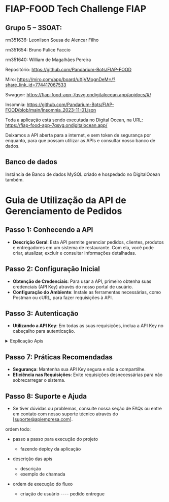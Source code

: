 # FIAP-FOOD Tech Challenge FIAP


## Grupo 5 – 3SOAT:
rm351636: Leonilson Sousa de Alencar Filho

rm351654: Bruno Pulice Faccio

rm351640: William de Magalhães Pereira




Repositório: https://github.com/Pandarium-Bots/FIAP-FOOD

Miro: https://miro.com/app/board/uXjVMognDeM=/?share_link_id=774417067533

Swagger: https://fiap-food-app-7qsvg.ondigitalocean.app/apidocs/#/

Insomnia: https://github.com/Pandarium-Bots/FIAP-FOOD/blob/main/Insomnia_2023-11-01.json



Toda a aplicação está sendo executada no Digital Ocean, na URL:
 https://fiap-food-app-7qsvg.ondigitalocean.app/  


Deixamos a API aberta para a internet, e sem token de segurança por enquanto, para que possam utilizar as APIs e consultar nosso banco de dados.


## Banco de dados

Instância de Banco de dados MySQL criado e hospedado no DigitalOcean também.




# Guia de Utilização da API de Gerenciamento de Pedidos

## **Passo 1: Conhecendo a API**
- **Descrição Geral**: Esta API permite gerenciar pedidos, clientes, produtos e entregadores em um sistema de restaurante. Com ela, você pode criar, atualizar, excluir e consultar informações detalhadas.

## **Passo 2: Configuração Inicial**
- **Obtenção de Credenciais**: Para usar a API, primeiro obtenha suas credenciais (API Key) através do nosso portal de usuário.
- **Configuração do Ambiente**: Instale as ferramentas necessárias, como Postman ou cURL, para fazer requisições à API.

## **Passo 3: Autenticação**
- **Utilizando a API Key**: Em todas as suas requisições, inclua a API Key no cabeçalho para autenticação.


<details><summary>Explicação Apis</summary>

## **Passo 4: Gerenciando Restaurantes **
1. **Registrar um Entregador (`create_restaurante.yaml`)**:
   - Endpoint: `/create_restaurante`, Método: POST.
   - Inclua as informações do entregador.
2. **Consultar Restaurantes (`get_restaurantes.yaml`)**:
   - Endpoint: `/get_restaurantes`, Método: GET.
   - Use este endpoint para obter uma lista de restaurantes.

## **Passo 5: Gerenciando Produtos**
1. **Adicionar um Novo Cliente (`create_produto.yaml`)**:
   - Endpoint: `/create_produto`, Método: POST.
   - Forneça informações do produto no corpo da requisição.
2. **Atualizar Informações de um Produto (`update_produto.yaml`)**:
   - Endpoint: `/update_produto`, Método: PUT.
   - Passe o ID do produto e os novos detalhes no corpo da requisição.


## **Passo 6: Gerenciando Entregadores **
1. **Registrar um Entregador (`create_entregador.yaml`)**:
   - Endpoint: `/create_entregador`, Método: POST.
   - Inclua as informações do entregador.
2. **Consultar Entregador (`get_entregador.yaml`)**:
   - Endpoint: `/get_entregador`, Método: GET.
   - Use este endpoint para obter uma lista de Entregador.


## **Passo 7: Gerenciando Clientes **
1. **Adicionar um Novo Cliente (`create_cliente.yaml`)**:
   - Endpoint: `/create_cliente`, Método: POST.
   - Forneça informações do cliente no corpo da requisição.
2. **Atualizar Informações de um Cliente (`update_cliente.yaml`)**:
   - Endpoint: `/update_cliente`, Método: PUT.
   - Passe o ID do cliente e os novos detalhes no corpo da requisição.


## **Passo 7: Gerenciando EnderecoClientes **
1. **Adicionar um Novo EnderecoClientes (`create_EnderecoClientes.yaml`)**:
   - Endpoint: `/create_EnderecoClientes`, Método: POST.
   - Forneça informações do EnderecoClientes no corpo da requisição.
2. **Atualizar Informações de um EnderecoClientes (`update_EnderecoClientes.yaml`)**:
   - Endpoint: `/update_EnderecoClientes`, Método: PUT.
   - Passe o ID do EnderecoClientes e os novos detalhes no corpo da requisição.


## **Passo 8: Gerenciando Pedidos **
1. **Criar um Novo Pedido (`create_pedido.yaml`)**:
   - Use o endpoint `/create_pedido` com o método POST.
   - Inclua detalhes do pedido no corpo da requisição.
2. **Consultar Pedidos (`get_pedido.yaml`)**:
   - Acesse o endpoint `/get_pedido` com o método GET para ver detalhes de um pedido específico.


## **Passo 9: Gerenciando Fatura **
1. **Criar um Novo Fatura (`create_fatura.yaml`)**:
   - Use o endpoint `/create_fatura` com o método POST.
   - Inclua detalhes do Fatura no corpo da requisição.
2. **Consultar Fatura (`get_fatura.yaml`)**:
   - Acesse o endpoint `/get_fatura` com o método GET para ver detalhes de um Fatura específico.


## **Passo 9: Gerenciando Avaliação **
1. **Criar um Novo Avaliação (`create_avaliacao.yaml`)**:
   - Use o endpoint `/create_avaliacao` com o método POST.
   - Inclua detalhes do Avaliação no corpo da requisição.
2. **Consultar Avaliação (`get_avaliacao.yaml`)**:
   - Acesse o endpoint `/get_avaliacao` com o método GET para ver detalhes de um Avaliação específico.

</details>


## **Passo 7: Práticas Recomendadas**
- **Segurança**: Mantenha sua API Key segura e não a compartilhe.
- **Eficiência nas Requisições**: Evite requisições desnecessárias para não sobrecarregar o sistema.

## **Passo 8: Suporte e Ajuda**
- Se tiver dúvidas ou problemas, consulte nossa seção de FAQs ou entre em contato com nosso suporte técnico através do [suporte@apiempresa.com].




ordem todo:

- passo a passo para execução do projeto
    - fazendo deploy da aplicação


    
- descrição das apis
    - descrição
    - exemplo de chamada
- ordem de execução do fluxo 
    - criação de usuário ---- pedido entregue